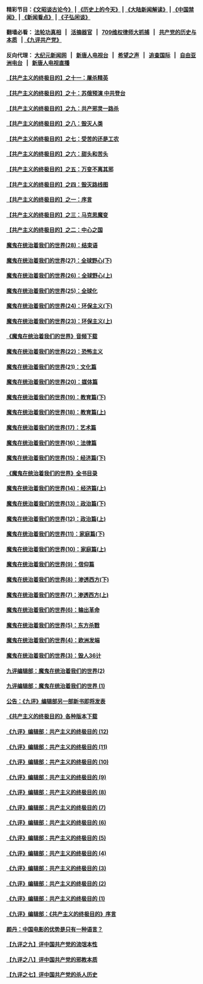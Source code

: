#### 精彩节目：[《文昭谈古论今》](http://134.209.198.168/wenzhao) | [《历史上的今天》](http://134.209.198.168/today-in-history) | [《大陆新闻解读》](http://134.209.198.168/ntdtv-comedy) | [《中国禁闻》](http://134.209.198.168/ntdtv-news) | [《新闻看点》](http://134.209.198.168/news-insight) | [《子弘闲谈》](http://134.209.198.168/zihongxiantan/) 

  #### 翻墙必看： [法轮功真相](http://134.209.198.168:10000/videos/truth.html) &nbsp;&nbsp;|&nbsp;&nbsp; [活摘器官](http://134.209.198.168:10000/videos/res/Organs/) &nbsp;&nbsp;|&nbsp;&nbsp; [709维权律师大抓捕](http://134.209.198.168:10000/videos/709/) &nbsp;&nbsp;|&nbsp;&nbsp; [共产党的历史与本质](http://134.209.198.168:10000/videos/jiuping/) &nbsp;&nbsp;| [《九评共产党》](http://134.209.198.168:10000/videos/jiuping/) 

#### 反向代理： [大纪元新闻网](http://134.209.198.168:10080/) &nbsp;&nbsp;|&nbsp;&nbsp; [新唐人电视台](http://134.209.198.168:8000/) &nbsp;&nbsp;|&nbsp;&nbsp; [希望之声](http://134.209.198.168:8200/) &nbsp;&nbsp;|&nbsp;&nbsp; [追查国际](http://134.209.198.168:10010/) &nbsp;&nbsp;|&nbsp;&nbsp; [自由亚洲电台](http://134.209.198.168:9800/) &nbsp;&nbsp;|&nbsp;&nbsp; [新唐人电视直播](http://134.209.198.168/) 

#### [【共产主义的终极目的】之十一：屠杀精英](../pages/nsc422/n11118442.md?t=03210636) 

#### [【共产主义的终极目的】之十：苏俄预演 中共登台](../pages/nsc422/n11118424.md?t=03210636) 

#### [【共产主义的终极目的】之九：共产邪灵一路杀](../pages/nsc422/n11114139.md?t=03210636) 

#### [【共产主义的终极目的】之八：毁灭人类](../pages/nsc422/n11108503.md?t=03210636) 

#### [【共产主义的终极目的】之七：受苦的还是工农](../pages/nsc422/n11101809.md?t=03210636) 

#### [【共产主义的终极目的】之六：甜头和苦头](../pages/nsc422/n11096971.md?t=03210636) 

#### [【共产主义的终极目的】之五：万变不离其邪](../pages/nsc422/n11091285.md?t=03210636) 

#### [【共产主义的终极目的】之四：毁灭路线图](../pages/nsc422/n11086284.md?t=03210636) 

#### [【共产主义的终极目的】之一：序言](../pages/nsc422/n11086077.md?t=03210636) 

#### [【共产主义的终极目的】之三：马克思魔变](../pages/nsc422/n11061941.md?t=03210636) 

#### [【共产主义的终极目的】之二：中心之国](../pages/nsc422/n11047728.md?t=03210636) 

#### [魔鬼在统治着我们的世界(28)：结束语](../pages/nsc422/n10936246.md?t=03210636) 

#### [魔鬼在统治着我们的世界(27)：全球野心(下)](../pages/nsc422/n10928319.md?t=03210636) 

#### [魔鬼在统治着我们的世界(26)：全球野心(上)](../pages/nsc422/n10900318.md?t=03210636) 

#### [魔鬼在统治着我们的世界(25)：全球化](../pages/nsc422/n10788205.md?t=03210636) 

#### [魔鬼在统治着我们的世界(24)：环保主义(下)](../pages/nsc422/n10695307.md?t=03210636) 

#### [魔鬼在统治着我们的世界(23)：环保主义(上)](../pages/nsc422/n10688613.md?t=03210636) 

#### [《魔鬼在统治着我们的世界》音频下载](../pages/nsc422/n10635553.md?t=03210636) 

#### [魔鬼在统治着我们的世界(22)：恐怖主义](../pages/nsc422/n10614727.md?t=03210636) 

#### [魔鬼在统治着我们的世界(21)：文化篇](../pages/nsc422/n10597706.md?t=03210636) 

#### [魔鬼在统治着我们的世界(20)：媒体篇](../pages/nsc422/n10586579.md?t=03210636) 

#### [魔鬼在统治着我们的世界(19)：教育篇(下)](../pages/nsc422/n10564808.md?t=03210636) 

#### [魔鬼在统治着我们的世界(18)：教育篇(上)](../pages/nsc422/n10526970.md?t=03210636) 

#### [魔鬼在统治着我们的世界(17)：艺术篇](../pages/nsc422/n10499093.md?t=03210636) 

#### [魔鬼在统治着我们的世界(16)：法律篇](../pages/nsc422/n10485969.md?t=03210636) 

#### [魔鬼在统治着我们的世界(15)：经济篇(下)](../pages/nsc422/n10469975.md?t=03210636) 

#### [《魔鬼在统治着我们的世界》全书目录](../pages/nsc422/n10464261.md?t=03210636) 

#### [魔鬼在统治着我们的世界(14)：经济篇(上)](../pages/nsc422/n10457370.md?t=03210636) 

#### [魔鬼在统治着我们的世界(13)：政治篇(下)](../pages/nsc422/n10448270.md?t=03210636) 

#### [魔鬼在统治着我们的世界(12)：政治篇(上)](../pages/nsc422/n10444576.md?t=03210636) 

#### [魔鬼在统治着我们的世界(11)：家庭篇(下)](../pages/nsc422/n10440961.md?t=03210636) 

#### [魔鬼在统治着我们的世界(10)：家庭篇(上)](../pages/nsc422/n10435448.md?t=03210636) 

#### [魔鬼在统治着我们的世界(9)：信仰篇](../pages/nsc422/n10432159.md?t=03210636) 

#### [魔鬼在统治着我们的世界(8)：渗透西方(下)](../pages/nsc422/n10429603.md?t=03210636) 

#### [魔鬼在统治着我们的世界(7)：渗透西方(上)](../pages/nsc422/n10426013.md?t=03210636) 

#### [魔鬼在统治着我们的世界(6)：输出革命](../pages/nsc422/n10421536.md?t=03210636) 

#### [魔鬼在统治着我们的世界(5)：东方杀戮](../pages/nsc422/n10417707.md?t=03210636) 

#### [魔鬼在统治着我们的世界(4)：欧洲发端](../pages/nsc422/n10414890.md?t=03210636) 

#### [魔鬼在统治着我们的世界(3)：毁人36计](../pages/nsc422/n10411583.md?t=03210636) 

#### [九评编辑部：魔鬼在统治着我们的世界(2)](../pages/nsc422/n10410036.md?t=03210636) 

#### [九评编辑部：魔鬼在统治着我们的世界 (1)](../pages/nsc422/n10406825.md?t=03210636) 

#### [公告：《九评》编辑部另一部新书即将发表](../pages/nsc422/n10405104.md?t=03210636) 

#### [《共产主义的终极目的》各种版本下载](../pages/nsc422/n10022138.md?t=03210636) 

#### [《九评》编辑部：共产主义的终极目的 (12)](../pages/nsc422/n9933272.md?t=03210636) 

#### [《九评》编辑部：共产主义的终极目的 (11)](../pages/nsc422/n9924973.md?t=03210636) 

#### [《九评》编辑部：共产主义的终极目的 (10)](../pages/nsc422/n9920883.md?t=03210636) 

#### [《九评》编辑部：共产主义的终极目的 (9)](../pages/nsc422/n9916363.md?t=03210636) 

#### [《九评》编辑部：共产主义的终极目的 (8)](../pages/nsc422/n9912488.md?t=03210636) 

#### [《九评》编辑部：共产主义的终极目的 (7)](../pages/nsc422/n9901176.md?t=03210636) 

#### [《九评》编辑部：共产主义的终极目的 (6)](../pages/nsc422/n9899359.md?t=03210636) 

#### [《九评》编辑部：共产主义的终极目的 (5)](../pages/nsc422/n9893174.md?t=03210636) 

#### [《九评》编辑部：共产主义的终极目的 (4)](../pages/nsc422/n9891246.md?t=03210636) 

#### [《九评》编辑部：共产主义的终极目的 (3)](../pages/nsc422/n9879879.md?t=03210636) 

#### [《九评》编辑部：共产主义的终极目的 (2)](../pages/nsc422/n9876205.md?t=03210636) 

#### [《九评》编辑部：共产主义的终极目的 (1)](../pages/nsc422/n9865857.md?t=03210636) 

#### [《九评》编辑部：《共产主义的终极目的》序言](../pages/nsc422/n9862666.md?t=03210636) 

#### [颜丹：中国电影的优势是只有一种语言？](../pages/nsc422/n9583062.md?t=03210636) 

#### [【九评之九】评中国共产党的流氓本性](../pages/nsc422/n737542.md?t=03210636) 

#### [【九评之八】评中国共产党的邪教本质](../pages/nsc422/n735942.md?t=03210636) 

#### [【九评之七】评中国共产党的杀人历史](../pages/nsc422/n733806.md?t=03210636) 

